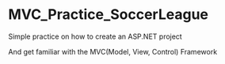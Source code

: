 # MVC_Practice_SoccerLeague
Simple practice on how to create an ASP.NET project

And get familiar with the MVC(Model, View, Control) Framework
